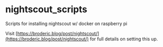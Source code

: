 # nightscout_scripts
Scripts for installing nightscout w/ docker on raspberry pi

Visit [https://broderic.blog/post/nightscout/](https://broderic.blog/post/nightscout/) for full details on setting this up.
